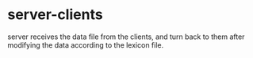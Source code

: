 # server-clients
 server receives the data file from the clients, and turn back to them after modifying the data according to the lexicon file.
